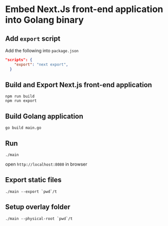 # Embed Next.Js front-end application into Golang binary

## Add `export` script

Add the following into `package.json` 

```json
"scripts": {
    "export": "next export",
  }
```

## Build and Export Next.js front-end application

```shell
npm run build
npm run export
```

## Build Golang application

```shell
go build main.go
```

## Run 

```shell
./main
```

open `http://localhost:8080` in browser

## Export static files

```shell
./main --export `pwd`/t
```

## Setup overlay folder

```shell
./main --physical-root `pwd`/t
```


